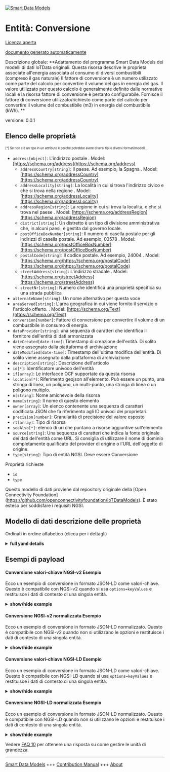 <!-- 10-Header -->  
[![Smart Data Models](https://smartdatamodels.org/wp-content/uploads/2022/01/SmartDataModels_logo.png "Logo")](https://smartdatamodels.org)  
Entità: Conversione  
===================<!-- /10-Header -->  
<!-- 15-License -->  
[Licenza aperta](https://github.com/smart-data-models//dataModel.OCF/blob/master/Conversion/LICENSE.md)  
[documento generato automaticamente](https://docs.google.com/presentation/d/e/2PACX-1vTs-Ng5dIAwkg91oTTUdt8ua7woBXhPnwavZ0FxgR8BsAI_Ek3C5q97Nd94HS8KhP-r_quD4H0fgyt3/pub?start=false&loop=false&delayms=3000#slide=id.gb715ace035_0_60)  
<!-- /15-License -->  
<!-- 20-Description -->  
Descrizione globale: **Adattamento del programma Smart Data Models dei modelli di dati IoTData originali. Questa risorsa descrive le proprietà associate all'energia associata al consumo di diversi combustibili (compreso il gas naturale) Il fattore di conversione è un numero utilizzato come parte del calcolo per convertire il volume del gas in energia del gas. Il valore utilizzato per questo calcolo è generalmente definito dalle normative locali e la risorsa fattore di conversione è pertanto configurabile. Fornisce il fattore di conversione utilizzato/richiesto come parte del calcolo per convertire il volume del combustibile (m3) in energia del combustibile (kWh). **  
versione: 0.0.1  
<!-- /20-Description -->  
<!-- 30-PropertiesList -->  

## Elenco delle proprietà  

<sup><sub>[*] Se non c'è un tipo in un attributo è perché potrebbe avere diversi tipi o diversi formati/modelli</sub></sup>.  
- `address[object]`: L'indirizzo postale  . Model: [https://schema.org/address](https://schema.org/address)	- `addressCountry[string]`: Il paese. Ad esempio, la Spagna  . Model: [https://schema.org/addressCountry](https://schema.org/addressCountry)  
	- `addressLocality[string]`: La località in cui si trova l'indirizzo civico e che si trova nella regione  . Model: [https://schema.org/addressLocality](https://schema.org/addressLocality)  
	- `addressRegion[string]`: La regione in cui si trova la località, e che si trova nel paese  . Model: [https://schema.org/addressRegion](https://schema.org/addressRegion)  
	- `district[string]`: Un distretto è un tipo di divisione amministrativa che, in alcuni paesi, è gestita dal governo locale.    
	- `postOfficeBoxNumber[string]`: Il numero di casella postale per gli indirizzi di casella postale. Ad esempio, 03578  . Model: [https://schema.org/postOfficeBoxNumber](https://schema.org/postOfficeBoxNumber)  
	- `postalCode[string]`: Il codice postale. Ad esempio, 24004  . Model: [https://schema.org/https://schema.org/postalCode](https://schema.org/https://schema.org/postalCode)  
	- `streetAddress[string]`: L'indirizzo stradale  . Model: [https://schema.org/streetAddress](https://schema.org/streetAddress)  
	- `streetNr[string]`: Numero che identifica una proprietà specifica su una strada pubblica    
- `alternateName[string]`: Un nome alternativo per questa voce  - `areaServed[string]`: L'area geografica in cui viene fornito il servizio o l'articolo offerto.  . Model: [https://schema.org/Text](https://schema.org/Text)- `conversion[number]`: Fattore di conversione per convertire il volume di un combustibile in consumo di energia.  - `dataProvider[string]`: una sequenza di caratteri che identifica il fornitore dell'entità di dati armonizzata  - `dateCreated[date-time]`: Timestamp di creazione dell'entità. Di solito viene assegnato dalla piattaforma di archiviazione  - `dateModified[date-time]`: Timestamp dell'ultima modifica dell'entità. Di solito viene assegnato dalla piattaforma di archiviazione  - `description[string]`: Descrizione dell'articolo  - `id[*]`: Identificatore univoco dell'entità  - `if[array]`: Le interfacce OCF supportate da questa risorsa  - `location[*]`: Riferimento geojson all'elemento. Può essere un punto, una stringa di linea, un poligono, un multi-punto, una stringa di linea o un poligono multiplo.  - `n[string]`: Nome amichevole della risorsa  - `name[string]`: Il nome di questo elemento  - `owner[array]`: Un elenco contenente una sequenza di caratteri codificata JSON che fa riferimento agli ID univoci dei proprietari.  - `precision[number]`: Granularità di precisione del valore esposto  - `rt[array]`: Tipo di risorsa  - `seeAlso[*]`: elenco di uri che puntano a risorse aggiuntive sull'elemento  - `source[string]`: Una sequenza di caratteri che indica la fonte originale dei dati dell'entità come URL. Si consiglia di utilizzare il nome di dominio completamente qualificato del provider di origine o l'URL dell'oggetto di origine.  - `type[string]`: Tipo di entità NGSI. Deve essere Conversione  <!-- /30-PropertiesList -->  
<!-- 35-RequiredProperties -->  
Proprietà richieste  
- `id`  - `type`  <!-- /35-RequiredProperties -->  
<!-- 40-RequiredProperties -->  
Questo modello di dati proviene dal repository originale della [Open Connectivity Foundation] (https://github.com/openconnectivityfoundation/IoTDataModels). È stato esteso per soddisfare i requisiti NGSI.  
<!-- /40-RequiredProperties -->  
<!-- 50-DataModelHeader -->  
## Modello di dati descrizione delle proprietà  
Ordinati in ordine alfabetico (clicca per i dettagli)  
<!-- /50-DataModelHeader -->  
<!-- 60-ModelYaml -->  
<details><summary><strong>full yaml details</strong></summary>    
```yaml  
Conversion:    
  description: 'Smart Data Models Program adaptation of the original IoTData data Models. This Resource describes Properties associated with the energy associated with the consumption of different fuels (including natural gas) The conversion factor is a number used as part of the calculation to convert gas volume to gas energy. The value used for this calculation is generally defined by local regulations and the conversion factor resource is therefore configurable. Provides the conversion factor used/required as part of the calculation to convert from fuel volume (m3) to fuel energy (kWh). '    
  properties:    
    address:    
      description: The mailing address    
      properties:    
        addressCountry:    
          description: 'The country. For example, Spain'    
          type: string    
          x-ngsi:    
            model: https://schema.org/addressCountry    
            type: Property    
        addressLocality:    
          description: 'The locality in which the street address is, and which is in the region'    
          type: string    
          x-ngsi:    
            model: https://schema.org/addressLocality    
            type: Property    
        addressRegion:    
          description: 'The region in which the locality is, and which is in the country'    
          type: string    
          x-ngsi:    
            model: https://schema.org/addressRegion    
            type: Property    
        district:    
          description: 'A district is a type of administrative division that, in some countries, is managed by the local government'    
          type: string    
          x-ngsi:    
            type: Property    
        postOfficeBoxNumber:    
          description: 'The post office box number for PO box addresses. For example, 03578'    
          type: string    
          x-ngsi:    
            model: https://schema.org/postOfficeBoxNumber    
            type: Property    
        postalCode:    
          description: 'The postal code. For example, 24004'    
          type: string    
          x-ngsi:    
            model: https://schema.org/https://schema.org/postalCode    
            type: Property    
        streetAddress:    
          description: The street address    
          type: string    
          x-ngsi:    
            model: https://schema.org/streetAddress    
            type: Property    
        streetNr:    
          description: Number identifying a specific property on a public street    
          type: string    
          x-ngsi:    
            type: Property    
      type: object    
      x-ngsi:    
        model: https://schema.org/address    
        type: Property    
    alternateName:    
      description: An alternative name for this item    
      type: string    
      x-ngsi:    
        type: Property    
    areaServed:    
      description: The geographic area where a service or offered item is provided    
      type: string    
      x-ngsi:    
        model: https://schema.org/Text    
        type: Property    
    conversion:    
      description: Conversion factor to convert a volume of a fuel to energy consumption    
      exclusiveMinimum: 0    
      minimum: 0    
      readOnly: true    
      type: number    
      x-ngsi:    
        type: Property    
    dataProvider:    
      description: A sequence of characters identifying the provider of the harmonised data entity    
      type: string    
      x-ngsi:    
        type: Property    
    dateCreated:    
      description: Entity creation timestamp. This will usually be allocated by the storage platform    
      format: date-time    
      type: string    
      x-ngsi:    
        type: Property    
    dateModified:    
      description: Timestamp of the last modification of the entity. This will usually be allocated by the storage platform    
      format: date-time    
      type: string    
      x-ngsi:    
        type: Property    
    description:    
      description: A description of this item    
      type: string    
      x-ngsi:    
        type: Property    
    id:    
      anyOf:    
        - description: Identifier format of any NGSI entity    
          maxLength: 256    
          minLength: 1    
          pattern: ^[\w\-\.\{\}\$\+\*\[\]`|~^@!,:\\]+$    
          type: string    
          x-ngsi:    
            type: Property    
        - description: Identifier format of any NGSI entity    
          format: uri    
          type: string    
          x-ngsi:    
            type: Property    
      description: Unique identifier of the entity    
      x-ngsi:    
        type: Property    
    if:    
      description: The OCF Interfaces supported by this Resource    
      items:    
        enum:    
          - oic.if.r    
          - oic.if.baseline    
        maxLength: 64    
        type: string    
      minItems: 2    
      readOnly: true    
      type: array    
      uniqueItems: true    
      x-ngsi:    
        type: Property    
    location:    
      description: 'Geojson reference to the item. It can be Point, LineString, Polygon, MultiPoint, MultiLineString or MultiPolygon'    
      oneOf:    
        - description: Geojson reference to the item. Point    
          properties:    
            bbox:    
              items:    
                type: number    
              minItems: 4    
              type: array    
            coordinates:    
              items:    
                type: number    
              minItems: 2    
              type: array    
            type:    
              enum:    
                - Point    
              type: string    
          required:    
            - type    
            - coordinates    
          title: GeoJSON Point    
          type: object    
          x-ngsi:    
            type: GeoProperty    
        - description: Geojson reference to the item. LineString    
          properties:    
            bbox:    
              items:    
                type: number    
              minItems: 4    
              type: array    
            coordinates:    
              items:    
                items:    
                  type: number    
                minItems: 2    
                type: array    
              minItems: 2    
              type: array    
            type:    
              enum:    
                - LineString    
              type: string    
          required:    
            - type    
            - coordinates    
          title: GeoJSON LineString    
          type: object    
          x-ngsi:    
            type: GeoProperty    
        - description: Geojson reference to the item. Polygon    
          properties:    
            bbox:    
              items:    
                type: number    
              minItems: 4    
              type: array    
            coordinates:    
              items:    
                items:    
                  items:    
                    type: number    
                  minItems: 2    
                  type: array    
                minItems: 4    
                type: array    
              type: array    
            type:    
              enum:    
                - Polygon    
              type: string    
          required:    
            - type    
            - coordinates    
          title: GeoJSON Polygon    
          type: object    
          x-ngsi:    
            type: GeoProperty    
        - description: Geojson reference to the item. MultiPoint    
          properties:    
            bbox:    
              items:    
                type: number    
              minItems: 4    
              type: array    
            coordinates:    
              items:    
                items:    
                  type: number    
                minItems: 2    
                type: array    
              type: array    
            type:    
              enum:    
                - MultiPoint    
              type: string    
          required:    
            - type    
            - coordinates    
          title: GeoJSON MultiPoint    
          type: object    
          x-ngsi:    
            type: GeoProperty    
        - description: Geojson reference to the item. MultiLineString    
          properties:    
            bbox:    
              items:    
                type: number    
              minItems: 4    
              type: array    
            coordinates:    
              items:    
                items:    
                  items:    
                    type: number    
                  minItems: 2    
                  type: array    
                minItems: 2    
                type: array    
              type: array    
            type:    
              enum:    
                - MultiLineString    
              type: string    
          required:    
            - type    
            - coordinates    
          title: GeoJSON MultiLineString    
          type: object    
          x-ngsi:    
            type: GeoProperty    
        - description: Geojson reference to the item. MultiLineString    
          properties:    
            bbox:    
              items:    
                type: number    
              minItems: 4    
              type: array    
            coordinates:    
              items:    
                items:    
                  items:    
                    items:    
                      type: number    
                    minItems: 2    
                    type: array    
                  minItems: 4    
                  type: array    
                type: array    
              type: array    
            type:    
              enum:    
                - MultiPolygon    
              type: string    
          required:    
            - type    
            - coordinates    
          title: GeoJSON MultiPolygon    
          type: object    
          x-ngsi:    
            type: GeoProperty    
      x-ngsi:    
        type: GeoProperty    
    n:    
      description: Friendly name of the Resource    
      maxLength: 64    
      readOnly: true    
      type: string    
      x-ngsi:    
        type: Property    
    name:    
      description: The name of this item    
      type: string    
      x-ngsi:    
        type: Property    
    owner:    
      description: A List containing a JSON encoded sequence of characters referencing the unique Ids of the owner(s)    
      items:    
        anyOf:    
          - description: Identifier format of any NGSI entity    
            maxLength: 256    
            minLength: 1    
            pattern: ^[\w\-\.\{\}\$\+\*\[\]`|~^@!,:\\]+$    
            type: string    
            x-ngsi:    
              type: Property    
          - description: Identifier format of any NGSI entity    
            format: uri    
            type: string    
            x-ngsi:    
              type: Property    
        description: Unique identifier of the entity    
        x-ngsi:    
          type: Property    
      type: array    
      x-ngsi:    
        type: Property    
    precision:    
      description: Accuracy granularity of the exposed value    
      readOnly: true    
      type: number    
      x-ngsi:    
        type: Property    
    rt:    
      description: Resource Type    
      items:    
        enum:    
          - oic.r.conversionfactor    
        maxLength: 64    
        type: string    
      minItems: 1    
      readOnly: true    
      type: array    
      uniqueItems: true    
      x-ngsi:    
        type: Property    
    seeAlso:    
      description: list of uri pointing to additional resources about the item    
      oneOf:    
        - items:    
            format: uri    
            type: string    
          minItems: 1    
          type: array    
        - format: uri    
          type: string    
      x-ngsi:    
        type: Property    
    source:    
      description: 'A sequence of characters giving the original source of the entity data as a URL. Recommended to be the fully qualified domain name of the source provider, or the URL to the source object'    
      type: string    
      x-ngsi:    
        type: Property    
    type:    
      description: NGSI entity type. It has to be Conversion    
      enum:    
        - Conversion    
      type: string    
      x-ngsi:    
        type: Property    
  required:    
    - id    
    - type    
  type: object    
  x-derived-from: https://github.com/OpenInterConnect/IoTDataModels/blob/master/ConversionResURI.swagger.json    
  x-disclaimer: 'Redistribution and use in source and binary forms, with or without modification, are permitted  provided that the license conditions are met. Copyleft (c) 2022 Contributors to Smart Data Models Program'    
  x-license-url: https://github.com/smart-data-models/dataModel.OCF/blob/master/Conversion/LICENSE.md    
  x-model-schema: https://smart-data-models.github.io/dataModel.IoTDataModels/Conversion/schema.json    
  x-model-tags: OCF    
  x-version: 0.0.1    
```  
</details>    
<!-- /60-ModelYaml -->  
<!-- 70-MiddleNotes -->  
<!-- /70-MiddleNotes -->  
<!-- 80-Examples -->  
## Esempi di payload  
#### Conversione valori-chiave NGSI-v2 Esempio  
Ecco un esempio di conversione in formato JSON-LD come valori-chiave. Questo è compatibile con NGSI-v2 quando si usa `options=keyValues` e restituisce i dati di contesto di una singola entità.  
<details><summary><strong>show/hide example</strong></summary>    
```json  
{  
    "id": "urn:ngsi-ld:Conversion:id:KTUG:11578156",  
    "dateCreated": "2007-08-08T01:12:34Z",  
    "dateModified": "2002-06-18T03:24:51Z",  
    "source": "Employee source nature add rest human station. Ability management test during foot that course nothing. Sound central myself before year.",  
    "name": "Board necessary religious natural sport music white. Natural explain before so",  
    "alternateName": "Theory type successful together. Raise study modern miss dog Democrat quickly.",  
    "description": "Every manage political record word group fo",  
    "dataProvider": "Own available buy country store build before. Already against which continue. Look road article quickly.",  
    "owner": [  
        "urn:ngsi-ld:Conversion:items:UJLN:86914131",  
        "urn:ngsi-ld:Conversion:items:GILX:20870916"  
    ],  
    "seeAlso": [  
        "urn:ngsi-ld:Conversion:items:QIDT:79230225"  
    ],  
    "location": {  
        "type": "Point",  
        "coordinates": [  
            28.732768,  
            177.344405  
        ]  
    },  
    "address": {  
        "streetAddress": "Likely improve notice. True power home price check real leader.",  
        "addressLocality": "School name care several loss partic",  
        "addressRegion": "Organization recognize civil. Pm her then nothing increase.",  
        "addressCountry": "Industry product another knowledge else citizen month. Traditional page a although for study anyone. Could yourself plan base rise would.",  
        "postalCode": "First degree response able state more. Couple part cup few. Beyond take h",  
        "postOfficeBoxNumber": "Son break either president stage population boy. Everything affect American race.",  
        "streetNr": "Water voice travel among see red. Republican total policy head Mr",  
        "district": "Full per among clearly. Face house nature fall long dream answer conference. Rock few structure federal board night loss."  
    },  
    "areaServed": "Buy break marriage also friend reach. Turn phone heart window. Assume be seek article.",  
    "rt": [  
        "oic.r.conversionfactor"  
    ],  
    "if": [  
        "oic.if.r",  
        "oic.if.baseline"  
    ],  
    "n": "Face turn small researc",  
    "conversion": 213.2,  
    "precision": 153.3,  
    "type": "Conversion"  
}  
```  
</details>  
#### Conversione NGSI-v2 normalizzata Esempio  
Ecco un esempio di conversione in formato JSON-LD normalizzato. Questo è compatibile con NGSI-v2 quando non si utilizzano le opzioni e restituisce i dati di contesto di una singola entità.  
<details><summary><strong>show/hide example</strong></summary>    
```json  
{  
    "id": "urn:ngsi-ld:Conversion:id:KTUG:11578156",  
    "dateCreated": {  
        "type": "DateTime",  
        "value": "2007-08-08T01:12:34Z"  
    },  
    "dateModified": {  
        "type": "DateTime",  
        "value": "2002-06-18T03:24:51Z"  
    },  
    "source": {  
        "type": "Text",  
        "value": "Employee source nature add rest human station. Ability management test during foot that course nothing. Sound central myself before year."  
    },  
    "name": {  
        "type": "Text",  
        "value": "Board necessary religious natural sport music white. Natural explain before so"  
    },  
    "alternateName": {  
        "type": "Text",  
        "value": "Theory type successful together. Raise study modern miss dog Democrat quickly."  
    },  
    "description": {  
        "type": "Text",  
        "value": "Every manage political record word group fo"  
    },  
    "dataProvider": {  
        "type": "Text",  
        "value": "Own available buy country store build before. Already against which continue. Look road article quickly."  
    },  
    "owner": {  
        "type": "StructuredValue",  
        "value": [  
            "urn:ngsi-ld:Conversion:items:UJLN:86914131",  
            "urn:ngsi-ld:Conversion:items:GILX:20870916"  
        ]  
    },  
    "seeAlso": {  
        "type": "StructuredValue",  
        "value": [  
            "urn:ngsi-ld:Conversion:items:QIDT:79230225"  
        ]  
    },  
    "location": {  
        "type": "geo:json",  
        "value": {  
            "type": "Point",  
            "coordinates": [  
                28.732768,  
                177.344405  
            ]  
        }  
    },  
    "address": {  
        "type": "StructuredValue",  
        "value": {  
            "streetAddress": "Likely improve notice. True power home price check real leader.",  
            "addressLocality": "School name care several loss partic",  
            "addressRegion": "Organization recognize civil. Pm her then nothing increase.",  
            "addressCountry": "Industry product another knowledge else citizen month. Traditional page a although for study anyone. Could yourself plan base rise would.",  
            "postalCode": "First degree response able state more. Couple part cup few. Beyond take h",  
            "postOfficeBoxNumber": "Son break either president stage population boy. Everything affect American race.",  
            "streetNr": "Water voice travel among see red. Republican total policy head Mr",  
            "district": "Full per among clearly. Face house nature fall long dream answer conference. Rock few structure federal board night loss."  
        }  
    },  
    "areaServed": {  
        "type": "Text",  
        "value": "Buy break marriage also friend reach. Turn phone heart window. Assume be seek article."  
    },  
    "rt": {  
        "type": "StructuredValue",  
        "value": [  
            "oic.r.conversionfactor"  
        ]  
    },  
    "if": {  
        "type": "StructuredValue",  
        "value": [  
            "oic.if.r",  
            "oic.if.baseline"  
        ]  
    },  
    "n": {  
        "type": "Text",  
        "value": "Face turn small researc"  
    },  
    "conversion": {  
        "type": "Number",  
        "value": 213.2  
    },  
    "precision": {  
        "type": "Number",  
        "value": 153.3  
    },  
    "type": "Conversion"  
}  
```  
</details>  
#### Conversione valori-chiave NGSI-LD Esempio  
Ecco un esempio di conversione in formato JSON-LD come valori-chiave. Questo è compatibile con NGSI-LD quando si usa `options=keyValues` e restituisce i dati di contesto di una singola entità.  
<details><summary><strong>show/hide example</strong></summary>    
```json  
{  
    "id": "urn:ngsi-ld:Conversion:id:KTUG:11578156",  
    "dateCreated": "2007-08-08T01:12:34Z",  
    "dateModified": "2002-06-18T03:24:51Z",  
    "source": "Employee source nature add rest human station. Ability management test during foot that course nothing. Sound central myself before year.",  
    "name": "Board necessary religious natural sport music white. Natural explain before so",  
    "alternateName": "Theory type successful together. Raise study modern miss dog Democrat quickly.",  
    "description": "Every manage political record word group fo",  
    "dataProvider": "Own available buy country store build before. Already against which continue. Look road article quickly.",  
    "owner": [  
        "urn:ngsi-ld:Conversion:items:UJLN:86914131",  
        "urn:ngsi-ld:Conversion:items:GILX:20870916"  
    ],  
    "seeAlso": [  
        "urn:ngsi-ld:Conversion:items:QIDT:79230225"  
    ],  
    "location": {  
        "type": "Point",  
        "coordinates": [  
            28.732768,  
            177.344405  
        ]  
    },  
    "address": {  
        "streetAddress": "Likely improve notice. True power home price check real leader.",  
        "addressLocality": "School name care several loss partic",  
        "addressRegion": "Organization recognize civil. Pm her then nothing increase.",  
        "addressCountry": "Industry product another knowledge else citizen month. Traditional page a although for study anyone. Could yourself plan base rise would.",  
        "postalCode": "First degree response able state more. Couple part cup few. Beyond take h",  
        "postOfficeBoxNumber": "Son break either president stage population boy. Everything affect American race.",  
        "streetNr": "Water voice travel among see red. Republican total policy head Mr",  
        "district": "Full per among clearly. Face house nature fall long dream answer conference. Rock few structure federal board night loss."  
    },  
    "areaServed": "Buy break marriage also friend reach. Turn phone heart window. Assume be seek article.",  
    "rt": [  
        "oic.r.conversionfactor"  
    ],  
    "if": [  
        "oic.if.r",  
        "oic.if.baseline"  
    ],  
    "n": "Face turn small researc",  
    "conversion": 213.2,  
    "precision": 153.3,  
    "type": "Conversion",  
    "@context": [  
        "https://smartdatamodels.org/context.jsonld"  
    ]  
}  
```  
</details>  
#### Conversione NGSI-LD normalizzata Esempio  
Ecco un esempio di conversione in formato JSON-LD normalizzato. Questo è compatibile con NGSI-LD quando non si utilizzano le opzioni e restituisce i dati di contesto di una singola entità.  
<details><summary><strong>show/hide example</strong></summary>    
```json  
{  
    "id": "urn:ngsi-ld:Conversion:id:KTUG:11578156",  
    "dateCreated": {  
        "type": "Property",  
        "value": {  
            "@type": "DateTime",  
            "@value": "2007-08-08T01:12:34Z"  
        }  
    },  
    "dateModified": {  
        "type": "Property",  
        "value": {  
            "@type": "DateTime",  
            "@value": "2002-06-18T03:24:51Z"  
        }  
    },  
    "source": {  
        "type": "Property",  
        "value": "Employee source nature add rest human station. Ability management test during foot that course nothing. Sound central myself before year."  
    },  
    "name": {  
        "type": "Property",  
        "value": "Board necessary religious natural sport music white. Natural explain before so"  
    },  
    "alternateName": {  
        "type": "Property",  
        "value": "Theory type successful together. Raise study modern miss dog Democrat quickly."  
    },  
    "description": {  
        "type": "Property",  
        "value": "Every manage political record word group fo"  
    },  
    "dataProvider": {  
        "type": "Property",  
        "value": "Own available buy country store build before. Already against which continue. Look road article quickly."  
    },  
    "owner": {  
        "type": "Property",  
        "value": [  
            "urn:ngsi-ld:Conversion:items:UJLN:86914131",  
            "urn:ngsi-ld:Conversion:items:GILX:20870916"  
        ]  
    },  
    "seeAlso": {  
        "type": "Property",  
        "value": [  
            "urn:ngsi-ld:Conversion:items:QIDT:79230225"  
        ]  
    },  
    "location": {  
        "type": "GeoProperty",  
        "value": {  
            "type": "Point",  
            "coordinates": [  
                28.732768,  
                177.344405  
            ]  
        }  
    },  
    "address": {  
        "type": "Property",  
        "value": {  
            "streetAddress": "Likely improve notice. True power home price check real leader.",  
            "addressLocality": "School name care several loss partic",  
            "addressRegion": "Organization recognize civil. Pm her then nothing increase.",  
            "addressCountry": "Industry product another knowledge else citizen month. Traditional page a although for study anyone. Could yourself plan base rise would.",  
            "postalCode": "First degree response able state more. Couple part cup few. Beyond take h",  
            "postOfficeBoxNumber": "Son break either president stage population boy. Everything affect American race.",  
            "streetNr": "Water voice travel among see red. Republican total policy head Mr",  
            "district": "Full per among clearly. Face house nature fall long dream answer conference. Rock few structure federal board night loss."  
        }  
    },  
    "areaServed": {  
        "type": "Property",  
        "value": "Buy break marriage also friend reach. Turn phone heart window. Assume be seek article."  
    },  
    "rt": {  
        "type": "Property",  
        "value": [  
            "oic.r.conversionfactor"  
        ]  
    },  
    "if": {  
        "type": "Property",  
        "value": [  
            "oic.if.r",  
            "oic.if.baseline"  
        ]  
    },  
    "n": {  
        "type": "Property",  
        "value": "Face turn small researc"  
    },  
    "conversion": {  
        "type": "Property",  
        "value": 213.2  
    },  
    "precision": {  
        "type": "Property",  
        "value": 153.3  
    },  
    "type": "Conversion",  
    "@context": [  
        "https://smartdatamodels.org/context.jsonld"  
    ]  
}  
```  
</details><!-- /80-Examples -->  
<!-- 90-FooterNotes -->  
<!-- /90-FooterNotes -->  
<!-- 95-Units -->  
Vedere [FAQ 10](https://smartdatamodels.org/index.php/faqs/) per ottenere una risposta su come gestire le unità di grandezza.  
<!-- /95-Units -->  
<!-- 97-LastFooter -->  
---  
[Smart Data Models](https://smartdatamodels.org) +++ [Contribution Manual](https://bit.ly/contribution_manual) +++ [About](https://bit.ly/Introduction_SDM)<!-- /97-LastFooter -->  
